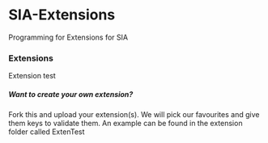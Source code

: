 # SIA-Extensions
Programming for Extensions for SIA

### Extensions
Extension test

##### Want to create your own extension?
Fork this and upload your extension(s). We will pick our favourites and give them keys to validate them.
An example can be found in the extension folder called ExtenTest
